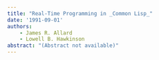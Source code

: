 ```yaml
---
title: "Real-Time Programming in _Common Lisp_"
date: '1991-09-01'
authors: 
    - James R. Allard
    - Lowell B. Hawkinson
abstract: "(Abstract not available)"
---
```



